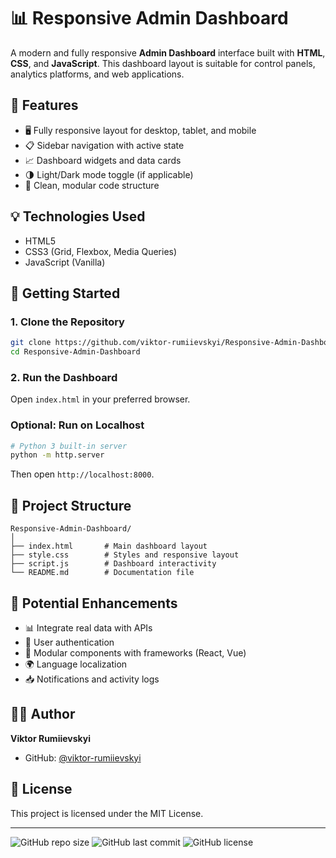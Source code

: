 
# 📊 Responsive Admin Dashboard

A modern and fully responsive **Admin Dashboard** interface built with **HTML**, **CSS**, and **JavaScript**. This dashboard layout is suitable for control panels, analytics platforms, and web applications.

## 🎯 Features

- 🖥️ Fully responsive layout for desktop, tablet, and mobile
- 📋 Sidebar navigation with active state
- 📈 Dashboard widgets and data cards
- 🌗 Light/Dark mode toggle (if applicable)
- 🔧 Clean, modular code structure

## 💡 Technologies Used

- HTML5
- CSS3 (Grid, Flexbox, Media Queries)
- JavaScript (Vanilla)

## 🚀 Getting Started

### 1. Clone the Repository

```bash
git clone https://github.com/viktor-rumiievskyi/Responsive-Admin-Dashboard.git
cd Responsive-Admin-Dashboard
```

### 2. Run the Dashboard

Open `index.html` in your preferred browser.

### Optional: Run on Localhost

```bash
# Python 3 built-in server
python -m http.server
```

Then open `http://localhost:8000`.

## 📁 Project Structure

```
Responsive-Admin-Dashboard/
│
├── index.html       # Main dashboard layout
├── style.css        # Styles and responsive layout
├── script.js        # Dashboard interactivity
└── README.md        # Documentation file
```


## 🌟 Potential Enhancements

- 📊 Integrate real data with APIs
- 🔐 User authentication
- 🧩 Modular components with frameworks (React, Vue)
- 🌍 Language localization
- 📥 Notifications and activity logs

## 👨‍💻 Author

**Viktor Rumiievskyi**  
- GitHub: [@viktor-rumiievskyi](https://github.com/viktor-rumiievskyi)

## 📄 License

This project is licensed under the MIT License.

---

![GitHub repo size](https://img.shields.io/github/repo-size/viktor-rumiievskyi/Responsive-Admin-Dashboard)
![GitHub last commit](https://img.shields.io/github/last-commit/viktor-rumiievskyi/Responsive-Admin-Dashboard)
![GitHub license](https://img.shields.io/github/license/viktor-rumiievskyi/Responsive-Admin-Dashboard)
